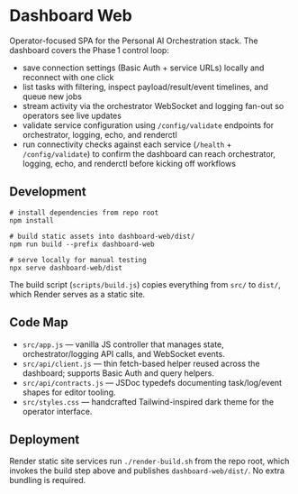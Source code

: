 # Dashboard Web

Operator-focused SPA for the Personal AI Orchestration stack. The dashboard covers the Phase 1 control loop:

- save connection settings (Basic Auth + service URLs) locally and reconnect with one click
- list tasks with filtering, inspect payload/result/event timelines, and queue new jobs
- stream activity via the orchestrator WebSocket and logging fan-out so operators see live updates
- validate service configuration using `/config/validate` endpoints for orchestrator, logging, echo, and renderctl
- run connectivity checks against each service (`/health` + `/config/validate`) to confirm the dashboard can reach orchestrator, logging, echo, and renderctl before kicking off workflows

## Development

```
# install dependencies from repo root
npm install

# build static assets into dashboard-web/dist/
npm run build --prefix dashboard-web

# serve locally for manual testing
npx serve dashboard-web/dist
```

The build script (`scripts/build.js`) copies everything from `src/` to `dist/`, which Render serves as a static site.

## Code Map

- `src/app.js` — vanilla JS controller that manages state, orchestrator/logging API calls, and WebSocket events.
- `src/api/client.js` — thin fetch-based helper reused across the dashboard; supports Basic Auth and query helpers.
- `src/api/contracts.js` — JSDoc typedefs documenting task/log/event shapes for editor tooling.
- `src/styles.css` — handcrafted Tailwind-inspired dark theme for the operator interface.

## Deployment

Render static site services run `./render-build.sh` from the repo root, which invokes the build step above and publishes `dashboard-web/dist/`. No extra bundling is required.
